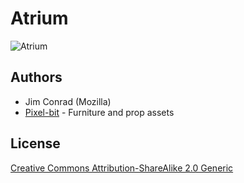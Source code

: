 # Atrium

![Atrium](./AtriumThumbnail.jpg)

## Authors

* Jim Conrad (Mozilla)
* [Pixel-bit](https://sketchfab.com/Pixel-bit) - Furniture and prop assets

## License

[Creative Commons Attribution-ShareAlike 2.0 Generic](https://creativecommons.org/licenses/by-sa/2.0/)
